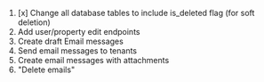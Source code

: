 1. [x] Change all database tables to include is_deleted flag (for soft deletion)
2. Add user/property edit endpoints
3. Create draft Email messages
4. Send email messages to tenants
5. Create email messages with attachments
6. "Delete emails"